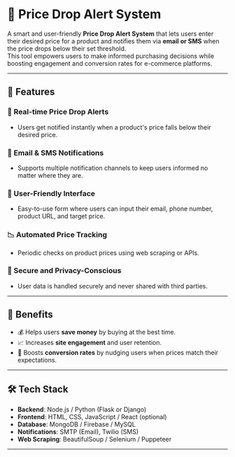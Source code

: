 # 💸 Price Drop Alert System

A smart and user-friendly **Price Drop Alert System** that lets users enter their desired price for a product and notifies them via **email or SMS** when the price drops below their set threshold.  
This tool empowers users to make informed purchasing decisions while boosting engagement and conversion rates for e-commerce platforms.

---

## 🚀 Features

### 🔔 Real-time Price Drop Alerts
- Users get notified instantly when a product's price falls below their desired price.

### 📧 Email & SMS Notifications
- Supports multiple notification channels to keep users informed no matter where they are.

### 🛒 User-Friendly Interface
- Easy-to-use form where users can input their email, phone number, product URL, and target price.

### 📉 Automated Price Tracking
- Periodic checks on product prices using web scraping or APIs.

### 🔐 Secure and Privacy-Conscious
- User data is handled securely and never shared with third parties.

---

## 🧠 Benefits

- 💰 Helps users **save money** by buying at the best time.  
- 📈 Increases **site engagement** and user retention.  
- 🎯 Boosts **conversion rates** by nudging users when prices match their expectations.

---

## 🛠 Tech Stack

- **Backend**: Node.js / Python (Flask or Django)  
- **Frontend**: HTML, CSS, JavaScript / React (optional)  
- **Database**: MongoDB / Firebase / MySQL  
- **Notifications**: SMTP (Email), Twilio (SMS)  
- **Web Scraping**: BeautifulSoup / Selenium / Puppeteer

---
